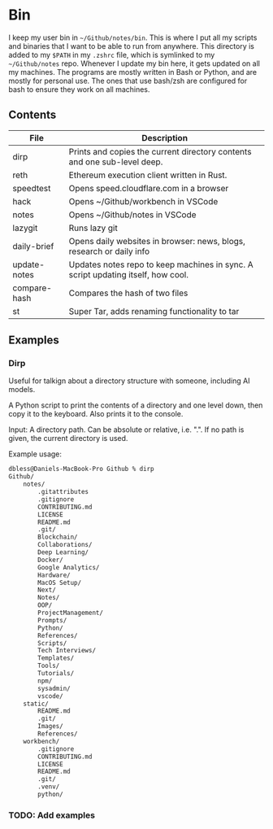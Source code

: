 # Bin

I keep my user bin in `~/Github/notes/bin`.
This is where I put all my scripts and binaries that I want to be able to run from anywhere.
This directory is added to my `$PATH` in my `.zshrc` file, which is symlinked to my `~/Github/notes` repo.
Whenever I update my bin here, it gets updated on all my machines. The programs are mostly written in Bash or Python, and are mostly for personal use. The ones that use bash/zsh are configured for bash to ensure they work on all machines.

## Contents

| File         | Description                                                                      |
| ------------ | -------------------------------------------------------------------------------- |
| dirp         | Prints and copies the current directory contents and one sub-level deep.         |
| reth         | Ethereum execution client written in Rust.                                       |
| speedtest    | Opens speed.cloudflare.com in a browser                                          |
| hack         | Opens ~/Github/workbench in VSCode                                               |
| notes        | Opens ~/Github/notes in VSCode                                                   |
| lazygit      | Runs lazy git                                                                    |
| daily-brief  | Opens daily websites in browser: news, blogs, research or daily info             |
| update-notes | Updates notes repo to keep machines in sync. A script updating itself, how cool. |
| compare-hash | Compares the hash of two files                                                   |
| st           | Super Tar, adds renaming functionality to tar                                    |

## Examples

### Dirp

Useful for talkign about a directory structure with someone, including AI models.

A Python script to print the contents of a directory and one level down, then copy it to the keyboard. Also prints it to the console.

Input: A directory path. Can be absolute or relative, i.e. ".". If no path is given, the current directory is used.

Example usage:

```bash
dbless@Daniels-MacBook-Pro Github % dirp
Github/
    notes/
        .gitattributes
        .gitignore
        CONTRIBUTING.md
        LICENSE
        README.md
        .git/
        Blockchain/
        Collaborations/
        Deep Learning/
        Docker/
        Google Analytics/
        Hardware/
        MacOS Setup/
        Next/
        Notes/
        OOP/
        ProjectManagement/
        Prompts/
        Python/
        References/
        Scripts/
        Tech Interviews/
        Templates/
        Tools/
        Tutorials/
        npm/
        sysadmin/
        vscode/
    static/
        README.md
        .git/
        Images/
        References/
    workbench/
        .gitignore
        CONTRIBUTING.md
        LICENSE
        README.md
        .git/
        .venv/
        python/
```

### TODO: Add examples
